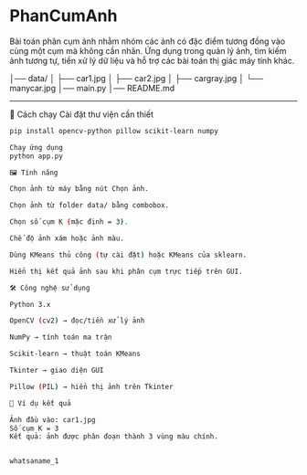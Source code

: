 # PhanCumAnh
Bài toán phân cụm ảnh nhằm nhóm các ảnh có đặc điểm tương đồng vào cùng một cụm mà không cần nhãn. Ứng dụng trong quản lý ảnh, tìm kiếm ảnh tương tự, tiền xử lý dữ liệu và hỗ trợ các bài toán thị giác máy tính khác.

│── data/
│ ├── car1.jpg
│ ├── car2.jpg
│ ├── cargray.jpg
│ └── manycar.jpg
│── main.py
│── README.md


---

🚀 Cách chạy
Cài đặt thư viện cần thiết
```bash
pip install opencv-python pillow scikit-learn numpy

Chạy ứng dụng
python app.py

🖼️ Tính năng

Chọn ảnh từ máy bằng nút Chọn ảnh.

Chọn ảnh từ folder data/ bằng combobox.

Chọn số cụm K (mặc định = 3).

Chế độ ảnh xám hoặc ảnh màu.

Dùng KMeans thủ công (tự cài đặt) hoặc KMeans của sklearn.

Hiển thị kết quả ảnh sau khi phân cụm trực tiếp trên GUI.

🛠️ Công nghệ sử dụng

Python 3.x

OpenCV (cv2) → đọc/tiền xử lý ảnh

NumPy → tính toán ma trận

Scikit-learn → thuật toán KMeans

Tkinter → giao diện GUI

Pillow (PIL) → hiển thị ảnh trên Tkinter

📌 Ví dụ kết quả

Ảnh đầu vào: car1.jpg
Số cụm K = 3
Kết quả: ảnh được phân đoạn thành 3 vùng màu chính.


whatsaname_1
